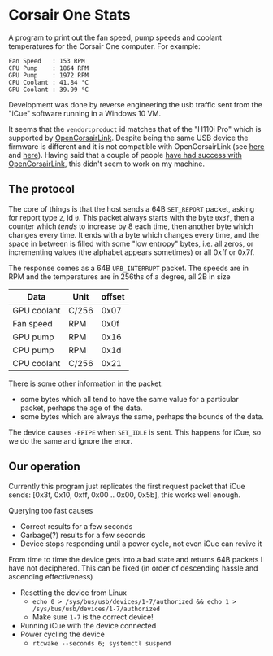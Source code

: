 # Corsair One Stats

A program to print out the fan speed, pump speeds and coolant temperatures for
the Corsair One computer. For example:

```
Fan Speed   : 153 RPM
CPU Pump    : 1864 RPM
GPU Pump    : 1972 RPM
CPU Coolant : 41.84 °C
GPU Coolant : 39.99 °C
```

Development was done by reverse engineering the usb traffic sent from the
"iCue" software running in a Windows 10 VM.

It seems that the `vendor:product` id matches that of the "H110i Pro" which is
supported by [OpenCorsairLink](https://github.com/audiohacked/OpenCorsairLink).
Despite being the same USB device the firmware is different and it is not
compatible with OpenCorsairLink (see
[here](https://github.com/audiohacked/OpenCorsairLink/issues/220#issue-543176212)
and
[here](https://github.com/audiohacked/OpenCorsairLink/issues/160#issue-425542928)).
Having said that a couple of people [have had success with
OpenCorsairLink](https://github.com/audiohacked/OpenCorsairLink/issues/109#issuecomment-435685582),
this didn't seem to work on my machine.

## The protocol

The core of things is that the host sends a 64B `SET_REPORT` packet, asking for
report type `2`, id `0`. This packet always starts with the byte `0x3f`, then a
counter which *tends* to increase by 8 each time, then another byte which
changes every time. It ends with a byte which changes every time, and the space
in between is filled with some "low entropy" bytes, i.e. all zeros, or
incrementing values (the alphabet appears sometimes) or all 0xff or 0x7f.

The response comes as a 64B `URB_INTERRUPT` packet. The speeds are in RPM and
the temperatures are in 256ths of a degree, all 2B in size

| Data        | Unit  | offset |
|-------------|-------|--------|
| GPU coolant | C/256 | 0x07   |
| Fan speed   | RPM   | 0x0f   |
| GPU pump    | RPM   | 0x16   |
| CPU pump    | RPM   | 0x1d   |
| CPU coolant | C/256 | 0x21   |

There is some other information in the packet:

- some bytes which all tend to have the same value for a particular packet,
  perhaps the age of the data.
- some bytes which are always the same, perhaps the bounds of the data.

The device causes `-EPIPE` when `SET_IDLE` is sent. This happens for iCue, so
we do the same and ignore the error.

## Our operation

Currently this program just replicates the first request packet that iCue
sends: [0x3f, 0x10, 0xff, 0x00 .. 0x00, 0x5b], this works well enough.

Querying too fast causes
- Correct results for a few seconds
- Garbage(?) results for a few seconds
- Device stops responding until a power cycle, not even iCue can revive it

From time to time the device gets into a bad state and returns 64B packets I
have not deciphered. This can be fixed (in order of descending hassle and
ascending effectiveness)

- Resetting the device from Linux
    - `echo 0 > /sys/bus/usb/devices/1-7/authorized && echo 1 > /sys/bus/usb/devices/1-7/authorized`
    - Make sure `1-7` is the correct device!
- Running iCue with the device connected
- Power cycling the device
  - `rtcwake --seconds 6; systemctl suspend`

